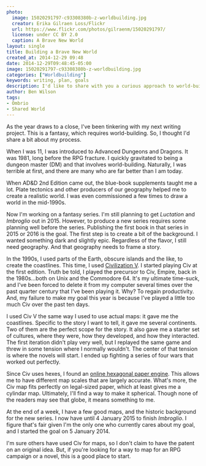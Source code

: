```yaml
---
photo:
  image: 15020291797-c93308380b-z-worldbuilding.jpg
  creator: Erika Gilraen Loss/Flickr
  url: https://www.flickr.com/photos/gilraenm/15020291797/
  license: under CC BY 2.0
  caption: A Brave New World
layout: single
title: Building a Brave New World
created_at: 2014-12-29 09:48
date: 2014-12-29T09:48:45-05:00
image: 15020291797-c93308380b-z-worldbuilding.jpg
categories: ["Worldbuilding"]
keywords: writing, plan, goals
description: I'd like to share with you a curious approach to world-building geography.
author: Ben Wilson
tags:
- Ombrio
- Shared World
---
```

As the year draws to a close, I've been tinkering with my next writing project. This is a fantasy, which requires world-building. So, I thought I'd share a bit about my process.

<!--more-->

When I was 11, I was introduced to Advanced Dungeons and Dragons. It was 1981, long before the RPG fracture. I quickly gravitated to being a dungeon master (DM) and that involves world-building. Naturally, I was terrible at first, and there are many who are far better than I am today.

When AD&D 2nd Edition came out, the blue-book supplements taught me a lot. Plate tectonics and other producers of our geography helped me to create a realistic world. I was even commissioned a few times to draw a world in the mid-1990s.

Now I'm working on a fantasy series. I'm still planning to get *Luctation* and *Imbroglio* out in 2015. However, to produce a new series requires some planning well before the series. Publishing the first book in that series in 2015 or 2016 is the goal. The first step is to create a bit of the background. I wanted something dark and slightly epic. Regardless of the flavor, I still need geography. And that geography needs to frame a story.

In the 1990s, I used parts of the Earth, obscure islands and the like, to create the coastlines. This time, I used [Civilization V](http://en.wikipedia.org/wiki/Civilization_V). I started playing Civ at the first edition. Truth be told, I played the precursor to Civ, Empire, back in the 1980s...both on Unix and the Commodore 64. It's my ultimate time-suck, and I've been forced to delete it from my computer several times over the past quarter century that I've been playing it. Why? To regain productivity. And, my failure to make my goal this year is because I've played a little too much Civ over the past ten days.

I used Civ V the same way I used to use actual maps: it gave me the coastlines. Specific to the story I want to tell, it gave me several continents. Two of them are the perfect scope for the story. It also gave me a starter set of cultures, where they were, how they developed, and how they interacted. The first iteration didn't play very well, but I replayed the same game and threw in some tension where I normally wouldn't. The center of that tension is where the novels will start. I ended up fighting a series of four wars that worked out perfectly.

Since Civ uses hexes, I found an [online hexagonal paper engine](http://incompetech.com/graphpaper/hexagonal/). This allows me to have different map scales that are largely accurate. What's more, the Civ map fits perfectly on legal-sized paper, which at least gives me a cylindar map. Ultimately, I'll find a way to make it spherical. Though none of the readers may see that globe, it means something to me.

At the end of a week, I have a few good maps, and the historic background for the new series. I now have until 4 January 2015 to finish *Imbroglio*. I figure that's fair given I'm the only one who currently cares about my goal, and I started the goal on 5 January 2014.

I'm sure others have used Civ for maps, so I don't claim to have the patent on an original idea. But, if you're looking for a way to map for an RPG campaign or a novel, this is a good place to start.
